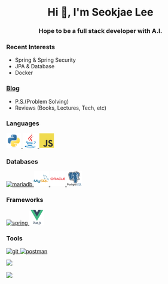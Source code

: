 
<!--<div>
 <p align="center">
        <a href="https://github.com/anuraghazra/github-readme-stats">
     <img src="https://github-readme-stats.vercel.app/api/?username=doljae&show_icons=true&title_color=fff&icon_color=79ff97&text_color=9f9f9f&bg_color=151515" />
         </a>
     <a href="https://github.com/anuraghazra/github-readme-stats">
      <img src="https://github-readme-stats.vercel.app/api/top-langs/?username=doljae&layout=compact&show_icons=true&title_color=fff&icon_color=79ff97&text_color=9f9f9f&bg_color=151515&card_width=250&card_height=150"
   </a>
 </p>
</div>-->


<h1 align="center">Hi 👋, I'm Seokjae Lee</h1>
<h3 align="center">Hope to be a full stack developer with A.I.</h3>

<div>
<h3 align="left">Recent Interests</h3>

- Spring & Spring Security
- JPA & Database
- Docker
<h3 align="left"><a href="https://doljae.tistory.com/">Blog</a></h3>

- P.S.(Problem Solving)
- Reviews (Books, Lectures, Tech, etc)

<h3 align="left">Languages</h3>
<p align="left"> 
 <a href="https://www.python.org" target="_blank"> <img src="https://raw.githubusercontent.com/devicons/devicon/master/icons/python/python-original.svg" alt="python" width="40" height="40"/> </a>
 <a href="https://www.java.com" target="_blank"> <img src="https://raw.githubusercontent.com/devicons/devicon/master/icons/java/java-original.svg" alt="java" width="40" height="40"/> </a>
 <a href="https://developer.mozilla.org/en-US/docs/Web/JavaScript" target="_blank"> <img src="https://raw.githubusercontent.com/devicons/devicon/master/icons/javascript/javascript-original.svg" alt="javascript" width="40" height="40"/> </a>
</p>
<h3 align="left">Databases</h3>
<p align="left"> 
 <a href="https://mariadb.org/" target="_blank"> <img src="https://www.vectorlogo.zone/logos/mariadb/mariadb-icon.svg" alt="mariadb" width="40" height="40"/> </a> 
 <a href="https://www.mysql.com/" target="_blank"> <img src="https://raw.githubusercontent.com/devicons/devicon/master/icons/mysql/mysql-original-wordmark.svg" alt="mysql" width="40" height="40"/> </a> 
 <a href="https://www.oracle.com/" target="_blank"> <img src="https://raw.githubusercontent.com/devicons/devicon/master/icons/oracle/oracle-original.svg" alt="oracle" width="40" height="40"/> </a>
 <a href="https://www.postgresql.org" target="_blank"> <img src="https://raw.githubusercontent.com/devicons/devicon/master/icons/postgresql/postgresql-original-wordmark.svg" alt="postgresql" width="40" height="40"/> </a>
 </p>
 <h3 align="left">Frameworks</h3>
<p align="left"> 
 <a href="https://spring.io/" target="_blank"> <img src="https://www.vectorlogo.zone/logos/springio/springio-icon.svg" alt="spring" width="40" height="40"/> </a> 
 <a href="https://vuejs.org/" target="_blank"> <img src="https://raw.githubusercontent.com/devicons/devicon/master/icons/vuejs/vuejs-original-wordmark.svg" alt="vuejs" width="40" height="40"/> </a> 
</p>
 <h3 align="left">Tools</h3>
<p align="left"> 
 <a href="https://git-scm.com/" target="_blank"> <img src="https://www.vectorlogo.zone/logos/git-scm/git-scm-icon.svg" alt="git" width="40" height="40"/> </a>
 <a href="https://postman.com" target="_blank"> <img src="https://www.vectorlogo.zone/logos/getpostman/getpostman-icon.svg" alt="postman" width="40" height="40"/> </a> 
 </p>
 
[![](https://github-readme-stats.vercel.app/api/?username=doljae&show_icons=true&title_color=fff&icon_color=79ff97&text_color=9f9f9f&bg_color=151515)](https://github.com/anuraghazra/github-readme-stats)

[![](https://github-readme-stats.vercel.app/api/top-langs/?username=doljae&layout=compact&show_icons=true&title_color=fff&icon_color=79ff97&text_color=9f9f9f&bg_color=151515&card_width=250&card_height=150)](https://github.com/anuraghazra/github-readme-stats)

<!--[![](https://github-readme-stats.vercel.app/api/wakatime?username=doljae&show_icons=true&title_color=fff&icon_color=79ff97&text_color=9f9f9f&bg_color=151515)](https://github.com/anuraghazra/github-readme-stats)-->
